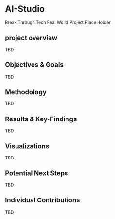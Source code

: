 # AI-Studio
Break Through Tech Real Wolrd Project Place Holder

## project overview
TBD

## Objectives & Goals
TBD

## Methodology
TBD

## Results & Key-Findings
TBD

## Visualizations
TBD

## Potential Next Steps
TBD

## Individual Contributions
TBD
